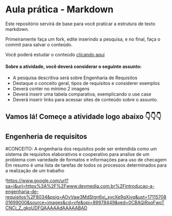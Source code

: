 # Aula prática - Markdown

Este repositório servirá de base para você praticar a estrutura de texto markdown. 

Primeiramente faça um fork, edite inserindo a pesquisa, e no final, faça o commit para salvar o conteúdo.

Você poderá estudar o conteúdo [clicando aqui](https://docs.pipz.com/central-de-ajuda/learning-center/guia-basico-de-markdown#open)

#### Sobre a atividade, você deverá considerar o seguinte assunto:

- A pesquisa descritiva será sobre Engenharia de Requisitos
- Destaque o conceito geral, tipos de requisitos e considerer exemplos
- Deverá conter no mínimo 2 imagens
- Deverá inserir uma tabela comparativa, exemplicando o use case
- Deverá inserir links para acessar sites de conteúdo sobre o assunto.


## Vamos lá! Começe a atividade logo abaixo 👇👇👇

## Engenheria de requisitos

#CONCEITO: A engenharia dos requisitos pode ser entendida como um sistema de requisitos elaborativos e cooperativo para analise de um problema com variedade de formatos e informações para uso de checagem
Em resumo é uma lista de tarefas de todos os processos determinados para a realização de um trabalho

!https://www.google.com/url?sa=i&url=https%3A%2F%2Fwww.devmedia.com.br%2Fintroducao-a-engenharia-de-requisitos%2F8034&psig=AOvVaw3MdStgn6xi_xycXe9qXivq&ust=1711570801699000&source=images&cd=vfe&opi=89978449&ved=0CBAQjRxqFwoTCNCi_Z_gkoUDFQAAAAAdAAAAABAD
